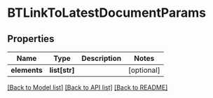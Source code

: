 # BTLinkToLatestDocumentParams

## Properties
Name | Type | Description | Notes
------------ | ------------- | ------------- | -------------
**elements** | **list[str]** |  | [optional] 

[[Back to Model list]](../README.md#documentation-for-models) [[Back to API list]](../README.md#documentation-for-api-endpoints) [[Back to README]](../README.md)


